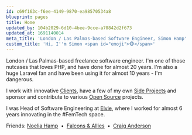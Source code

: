 ```yaml
---
id: c69f163c-f6ee-4149-9870-ea98570534a8
blueprint: pages
title: Home
updated_by: 104b2029-6d10-4bee-9cce-a70842d2f673
updated_at: 1691140014
meta_title: 'London / Las Palmas-based Software Engineer, Simon Hamp'
custom_title: 'Hi, I''m Simon <span id="emoji">🐵</span>'
---
```

<script>
    setInterval(function() {
        let emojis = ['🐵', '🙈', '🙉', '🙊', '🐒', '😂'];
        document.getElementById('emoji').innerHTML = emojis[Math.floor(Math.random() * emojis.length)];
    }, 1000);
</script>

<p>
  	London / Las Palmas-based freelance software engineer. I'm one of those nutcases that loves PHP, and have done for almost 20 years. I'm also a huge Laravel fan and have been using it for almost 10 years - I'm dangerous.
</p>

I work with innovative [Clients](/clients), have a few of my own [Side Projects](/side-projects) and sponsor and contribute to various [Open Source](/open-source) projects.

<p>
    I was Head of Software Engineering at <a href="https://www.elvie.com" target="_blank">Elvie</a>, where I worked for almost 6 years innovating in the #FemTech space.
</p>

<p>
    Friends:
    <a href="https://noeliahamp.com/" target="_blank">Noelia Hamp</a>
    &nbsp;&bull;&nbsp;
    <a href="http://www.falconsandallies.co.uk/" target="_blank">Falcons & Allies</a>
    &nbsp;&bull;&nbsp;
    <a href="https://www.intrepidws.com/" target="_blank">Craig Anderson</a>
</p>